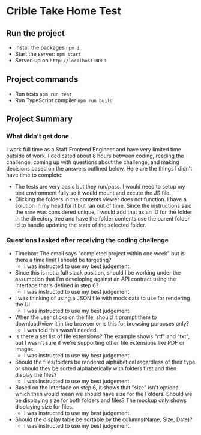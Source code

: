 # Crible Take Home Test

## Run the project

- Install the packages `npm i`
- Start the server: `npm start`
- Served up on `http://localhost:8080`

## Project commands

- Run tests `npm run test`
- Run TypeScript compiler `npm run build`

## Project Summary

### What didn't get done

I work full time as a Staff Frontend Engineer and have very limited time outside of work. I dedicated about 8 hours between coding, reading the challenge, coming up with questions about the challenge, and making decisions based on the answers outlined below. Here are the things I didn't have time to complete:

- The tests are very basic but they run/pass. I would need to setup my test environment fully so it would mount and excute the JS file.
- Clicking the folders in the contents viewer does not function. I have a solution in my head for it but ran out of time. Since the instructions said the `name` was considered unique, I would add that as an ID for the folder in the directory tree and have the folder contents use the parent folder id to handle updating the state of the selected folder.

### Questions I asked after receiving the coding challenge

- Timebox: The email says "completed project within one week" but is there a time limit I should be targeting?
  - I was instructed to use my best judgement.
- Since this is not a full stack position, should I be working under the assumption that I'm developing against an API contract using the Interface that's defined in step 6?
  - I was instructed to use my best judgement.
- I was thinking of using a JSON file with mock data to use for rendering the UI
  - I was instructed to use my best judgement.
- When the user clicks on the file, should it prompt them to download/view it in the browser or is this for browsing purposes only?
  - I was told this wasn't needed.
- Is there a set list of file extensions? The example shows "rtf" and "txt", but I wasn't sure if we're supporting other file extensions like PDF or images.
  - I was instructed to use my best judgement.
- Should the files/folders be rendered alphabetical regardless of their type or should they be sorted alphabetically with folders first and then display the files?
  - I was instructed to use my best judgement.
- Based on the Interface on step 6, it shows that "size" isn't optional which then would mean we should have size for the Folders. Should we be displaying size for both folders and files? The mockup only shows displaying size for files.
  - I was instructed to use my best judgement.
- Should the display table be sortable by the columns(Name, Size, Date)?
  - I was instructed to use my best judgement.
